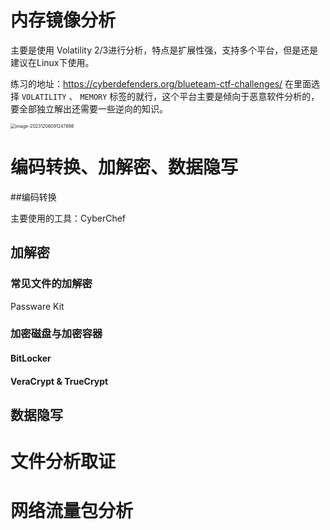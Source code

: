 # 内存镜像分析

主要是使用 Volatility 2/3进行分析，特点是扩展性强，支持多个平台，但是还是建议在Linux下使用。

练习的地址：https://cyberdefenders.org/blueteam-ctf-challenges/ 在里面选择 `VOLATILITY` 、 `MEMORY` 标签的就行，这个平台主要是倾向于恶意软件分析的，要全部独立解出还需要一些逆向的知识。

<img src="img/Untitled.assets/image-20231206091247898.png" alt="image-20231206091247898" style="zoom: 50%;" />



# 编码转换、加解密、数据隐写

##编码转换

主要使用的工具：CyberChef



## 加解密

### 常见文件的加解密

Passware Kit

### 加密磁盘与加密容器

#### BitLocker

#### VeraCrypt & TrueCrypt

##### 



## 数据隐写



# 文件分析取证



# 网络流量包分析

